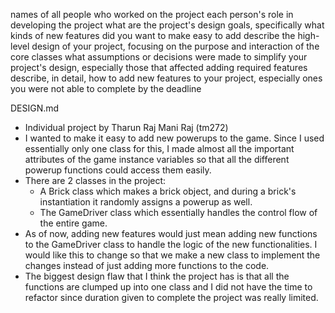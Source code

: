 names of all people who worked on the project
each person's role in developing the project
what are the project's design goals, specifically what kinds of new features did you want to make easy to add
describe the high-level design of your project, focusing on the purpose and interaction of the core classes
what assumptions or decisions were made to simplify your project's design, especially those that affected adding required features
describe, in detail, how to add new features to your project, especially ones you were not able to complete by the deadline

DESIGN.md
- Individual project by Tharun Raj Mani Raj (tm272)
- I wanted to make it easy to add new powerups to the game. Since I used essentially only one class for this, I made almost all the important attributes of the game instance variables so that all the different powerup functions could access them easily.
- There are 2 classes in the project: 
    - A Brick class which makes a brick object, and during a brick's instantiation it randomly assigns a powerup as well.
    - The GameDriver class which essentially handles the control flow of the entire game.
- As of now, adding new features would just mean adding new functions to the GameDriver class to handle the logic of the new functionalities. I would like this to change so that we make a new class to implement the changes instead of just adding more functions to the code.
- The biggest design flaw that I think the project has is that all the functions are clumped up into one class and I did not have the time to refactor since duration given to complete the project was really limited.